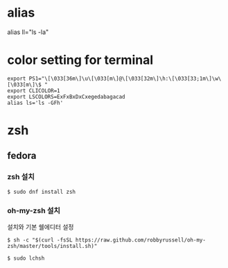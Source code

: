 # alias

alias ll="ls -la"

# color setting for terminal
```
export PS1="\[\033[36m\]\u\[\033[m\]@\[\033[32m\]\h:\[\033[33;1m\]\w\[\033[m\]\$ "
export CLICOLOR=1
export LSCOLORS=ExFxBxDxCxegedabagacad
alias ls='ls -GFh'
```

# zsh

## fedora

### zsh 설치

    $ sudo dnf install zsh

### oh-my-zsh 설치

설치와 기본 쉘에디터 설정

    $ sh -c "$(curl -fsSL https://raw.github.com/robbyrussell/oh-my-zsh/master/tools/install.sh)"

    $ sudo lchsh
